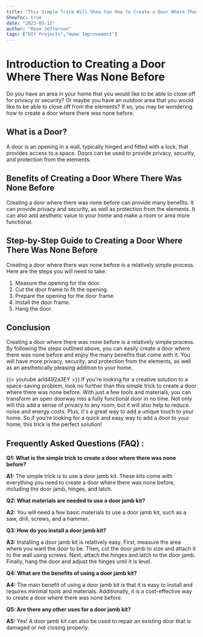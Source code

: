 ```yaml
---
title: "This Simple Trick Will Show You How to Create a Door Where There Was None Before!"
ShowToc: true 
date: "2023-03-12"
author: "Rose Jefferson" 
tags: ["DIY Projects","Home Improvement"]
---
```

# Introduction to Creating a Door Where There Was None Before

Do you have an area in your home that you would like to be able to close off for privacy or security? Or maybe you have an outdoor area that you would like to be able to close off from the elements? If so, you may be wondering how to create a door where there was none before.

## What is a Door?

A door is an opening in a wall, typically hinged and fitted with a lock, that provides access to a space. Doors can be used to provide privacy, security, and protection from the elements.

## Benefits of Creating a Door Where There Was None Before

Creating a door where there was none before can provide many benefits. It can provide privacy and security, as well as protection from the elements. It can also add aesthetic value to your home and make a room or area more functional.

## Step-by-Step Guide to Creating a Door Where There Was None Before

Creating a door where there was none before is a relatively simple process. Here are the steps you will need to take:

1. Measure the opening for the door.
2. Cut the door frame to fit the opening.
3. Prepare the opening for the door frame.
4. Install the door frame.
5. Hang the door.

## Conclusion

Creating a door where there was none before is a relatively simple process. By following the steps outlined above, you can easily create a door where there was none before and enjoy the many benefits that come with it. You will have more privacy, security, and protection from the elements, as well as an aesthetically pleasing addition to your home.

{{< youtube arId492a3EY >}} 
If you're looking for a creative solution to a space-saving problem, look no further than this simple trick to create a door where there was none before. With just a few tools and materials, you can transform an open doorway into a fully functional door in no time. Not only will this add a sense of privacy to any room, but it will also help to reduce noise and energy costs. Plus, it's a great way to add a unique touch to your home. So if you're looking for a quick and easy way to add a door to your home, this trick is the perfect solution!

## Frequently Asked Questions (FAQ) :
**Q1: What is the simple trick to create a door where there was none before?**

**A1:** The simple trick is to use a door jamb kit. These kits come with everything you need to create a door where there was none before, including the door jamb, hinges, and latch.

**Q2: What materials are needed to use a door jamb kit?**

**A2:** You will need a few basic materials to use a door jamb kit, such as a saw, drill, screws, and a hammer. 

**Q3: How do you install a door jamb kit?**

**A3:** Installing a door jamb kit is relatively easy. First, measure the area where you want the door to be. Then, cut the door jamb to size and attach it to the wall using screws. Next, attach the hinges and latch to the door jamb. Finally, hang the door and adjust the hinges until it is level. 

**Q4: What are the benefits of using a door jamb kit?**

**A4:** The main benefit of using a door jamb kit is that it is easy to install and requires minimal tools and materials. Additionally, it is a cost-effective way to create a door where there was none before. 

**Q5: Are there any other uses for a door jamb kit?**

**A5:** Yes! A door jamb kit can also be used to repair an existing door that is damaged or not closing properly.





